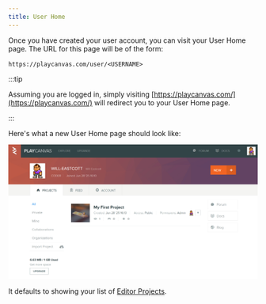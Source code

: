 ```yaml
---
title: User Home
---
```


Once you have created your user account, you can visit your User Home page. The URL for this page will be of the form:

```none
https://playcanvas.com/user/<USERNAME>
```

:::tip

Assuming you are logged in, simply visiting [https://playcanvas.com/](https://playcanvas.com/) will redirect you to your User Home page.

:::

Here's what a new User Home page should look like:

![User Home Page](/img/user-manual/account-management/user-accounts/user-home.png)

It defaults to showing your list of [Editor Projects](../../editor/projects/index.md).
